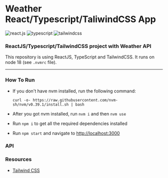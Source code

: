 # Weather React/Typescript/TaliwindCSS App

<div>
  <div>
    <img src="https://img.shields.io/badge/-React_JS-black?style=for-the-badge&logoColor=149eca&logo=react&color=16181d" alt="react.js" />
    <img src="https://img.shields.io/badge/-Typescript-black?style=for-the-badge&logoColor=ffffff&logo=typescript&color=007acc" alt="typescript" />
    <img src="https://img.shields.io/badge/-Tailwind_CSS-black?style=for-the-badge&logoColor=white&logo=tailwindcss&color=06b6d4" alt="tailwindcss" />
  </div>
  <h3>ReactJS/Typescript/TailwindCSS project with Weather API</h3>
</div>

This repository is using ReactJS, TypeScript and TailwindCSS. It runs on node 18 (see `.nvmrc` file).

---

### How To Run

- If you don't have nvm installed, run the following command:

  ```
  curl -o- https://raw.githubusercontent.com/nvm-sh/nvm/v0.39.1/install.sh | bash
  ```

- After you got nvm installed, run `nvm i` and then `nvm use`

- Run `npm i` to get all the required dependencies installed

- Run `npm start` and navigate to [http://localhost:3000](http://localhost:3000)

### API

### Resources

- [Tailwind CSS](https://tailwindcss.com)

<!-- ### Preview

[View Design]() -->

<!--

---

### Source

[TYPESCRIPT REACT API PROJECT USING A WEATHER API](https://youtu.be/6MKFKwwhbNo?si=Df06gSU5ISlXLMfI)

-->
